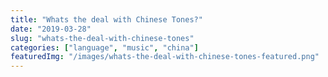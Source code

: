 ```yaml
---
title: "Whats the deal with Chinese Tones?"
date: "2019-03-28"
slug: "whats-the-deal-with-chinese-tones"
categories: ["language", "music", "china"]
featuredImg: "/images/whats-the-deal-with-chinese-tones-featured.png"
---
```



